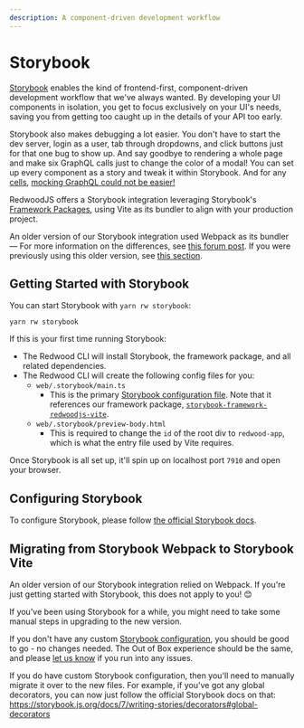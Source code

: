 ```yaml
---
description: A component-driven development workflow
---
```


# Storybook

[Storybook](https://storybook.js.org) enables the kind of frontend-first, component-driven development workflow that we've always wanted.
By developing your UI components in isolation, you get to focus exclusively on your UI's needs,
saving you from getting too caught up in the details of your API too early.

Storybook also makes debugging a lot easier.
You don't have to start the dev server, login as a user, tab through dropdowns, and click buttons just for that one bug to show up.
And say goodbye to rendering a whole page and make six GraphQL calls just to change the color of a modal!
You can set up every component as a story and tweak it within Storybook. And for any [cells](./cells.md), [mocking GraphQL could not be easier!](./how-to/mocking-graphql-in-storybook.md)

RedwoodJS offers a Storybook integration leveraging Storybook's [Framework Packages](https://storybook.js.org/docs/7/configure/integration/frameworks),
using Vite as its bundler to align with your production project.

An older version of our Storybook integration used Webpack as its bundler — For more information on the differences, see [this forum post](https://community.redwoodjs.com/t/storybook-in-redwood-is-moving-to-vite/7212).
If you were previously using this older version, see [this section](#migrating-from-storybook-webpack-to-storybook-vite).

## Getting Started with Storybook

You can start Storybook with `yarn rw storybook`:

```
yarn rw storybook
```

If this is your first time running Storybook:

- The Redwood CLI will install Storybook, the framework package, and all related dependencies.
- The Redwood CLI will create the following config files for you:
  - `web/.storybook/main.ts`
    - This is the primary [Storybook configuration file](https://storybook.js.org/docs/7/configure). Note that it references our framework package, [`storybook-framework-redwoodjs-vite`](https://www.npmjs.com/package/storybook-framework-redwoodjs-vite).
  - `web/.storybook/preview-body.html`
    - This is required to change the `id` of the root div to `redwood-app`, which is what the entry file used by Vite requires.

Once Storybook is all set up, it'll spin up on localhost port `7910` and open your browser.

## Configuring Storybook

To configure Storybook, please follow [the official Storybook docs](https://storybook.js.org/docs/7/configure).

## Migrating from Storybook Webpack to Storybook Vite

An older version of our Storybook integration relied on Webpack. If you're just getting started with Storybook, this does not apply to you! 😊

If you've been using Storybook for a while, you might need to take some manual steps in upgrading to the new version.

If you don't have any custom [Storybook configuration](https://redwoodjs.com/docs/storybook#configuring-storybook), you should be good to go - no changes needed. The Out of Box experience should be the same, and please [let us know](https://github.com/redwoodjs/redwood/issues/new?assignees=&labels=bug%2Fneeds-info&projects=&template=bug-report.yml&title=%5BBug%5D%3A+) if you run into any issues.

If you do have custom Storybook configuration, then you'll need to manually migrate it over to the new files. For example, if you've got any global decorators, you can now just follow the official Storybook docs on that: https://storybook.js.org/docs/7/writing-stories/decorators#global-decorators
